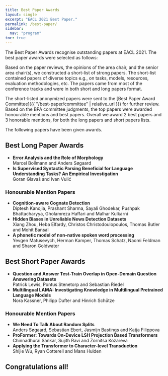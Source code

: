 ```yaml
---
title: Best Paper Awards
layout: single
excerpt: "EACL 2021 Best Paper."
permalink: /best-paper/
sidebar:
  nav: "program"
toc: true
---
```


The Best Paper Awards recognise outstanding papers at EACL 2021. The best paper awards were selected as follows:

Based on the paper reviews, the opinions of the area chair, and the senior area chair(s), we constructed a short-list of strong papers. The short-list contained papers of diverse topics e.g., on tasks, models, resources, evaluation methodologies, etc. The papers came from most of the conference tracks and were in both short and long papers format.

The short-listed anonymized papers were sent to the [Best Paper Award Committee]({{ "/best-paper/committee" | relative_url }}) for further review. Based on the BPA committee judgments, the top papers were awarded honourable mentions and best papers. Overall we award 2 best papers and 3 honorable mentions, for both the long papers and short papers lists.

The following papers have been given awards.

## Best Long Paper Awards

- **Error Analysis and the Role of Morphology**<br/>Marcel Bollmann and Anders Søgaard
- **Is Supervised Syntactic Parsing Beneficial for Language Understanding Tasks? An Empirical Investigation**<br/>Goran Glavaš and Ivan Vulić

### Honourable Mention Papers

- **Cognition-aware Cognate Detection**<br/>
  Diptesh Kanojia, Prashant Sharma, Sayali Ghodekar, Pushpak Bhattacharyya, Gholamreza Haffari and Malhar Kulkarni
- **Hidden Biases in Unreliable News Detection Datasets**<br/>
  Xiang Zhou, Heba Elfardy, Christos Christodoulopoulos, Thomas Butler and Mohit Bansal
- **A phonetic model of non-native spoken word processing**<br/>
  Yevgen Matusevych, Herman Kamper, Thomas Schatz, Naomi Feldman and Sharon Goldwater

## Best Short Paper Awards

- **Question and Answer Test-Train Overlap in Open-Domain Question Answering Datasets**<br/>
  Patrick Lewis, Pontus Stenetorp and Sebastian Riedel
- **Multilingual LAMA: Investigating Knowledge in Multilingual Pretrained Language Models**<br/>
  Nora Kassner, Philipp Dufter and Hinrich Schütze

### Honourable Mention Papers

- **We Need To Talk About Random Splits**<br/>
  Anders Søgaard, Sebastian Ebert, Jasmijn Bastings and Katja Filippova
- **ProFormer: Towards On-Device LSH Projection Based Transformers**<br/>
  Chinnadhurai Sankar, Sujith Ravi and Zornitsa Kozareva
- **Applying the Transformer to Character-level Transduction**<br/>
  Shijie Wu, Ryan Cotterell and Mans Hulden

<h2>Congratulations all!</h2>
